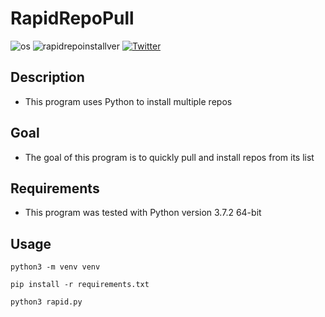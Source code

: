 # RapidRepoPull

![os](https://img.shields.io/badge/OS-Linux,%20macOS-yellow.svg)
![rapidrepoinstallver](https://img.shields.io/badge/version-1.0.0-red.svg)
[![Twitter](https://img.shields.io/badge/twitter-@xtbalz-blue.svg)](https://twitter.com/xtbalz)

## Description

- This program uses Python to install multiple repos

## Goal

- The goal of this program is to quickly pull and install repos from its list

## Requirements

- This program was tested with Python version 3.7.2 64-bit

## Usage

```python3 -m venv venv```

```pip install -r requirements.txt```

```python3 rapid.py```
